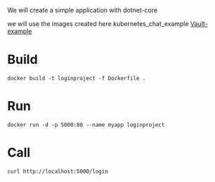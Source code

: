 We will create a simple application with dotnet-core

we will use the images created here kubernetes_chat_example [Vault-example](https://github.com/OktaySavdi/vault)


#  Build

    docker build -t loginproject -f Dockerfile .

# Run
    docker run -d -p 5000:80 --name myapp loginproject

# Call
    curl http://localhost:5000/login